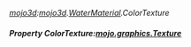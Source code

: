 _[mojo3d](../../modules/mojo3d/mojo3d-module.md):[mojo3d](../../modules/mojo3d/mojo3d-module.md).[WaterMaterial](../../modules/mojo3d/mojo3d-watermaterial.md).ColorTexture_
##### Property ColorTexture:[mojo.graphics.Texture](../../modules/mojo/mojo-graphics-texture.md)
